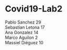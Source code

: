 # Covid19-Lab2


Pablo Sanchez 29\
Sebastian Letona 17\
Ana Gonzalez 14\
Marco Aguilon 2 \
Massiel Diéguez 10
